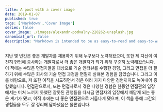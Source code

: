 ```yaml
---
title: A post with a cover image
date: 2019-01-07
published: true
tags: ['Markdown','Cover Image']
series: false
cover_image: ./images/alexandr-podvalny-220262-unsplash.jpg
canonical_url: false
description: "Markdown is intended to be as easy-to-read and easy-to-write as is feasible. Readability, however, is emphasized above all else. A Markdown-formatted document should be publishable as-is, as plain text, without looking like it's been marked up with tags or formatting instructions."
---
```


지난 몇 년간은 좋은 개발자를 채용하기 위해 누구보다 노력해왔으며, 또한 제 자신이 여전히 현업에 종사하는 개발자로서 더 좋은 개발자가 되기 위해 꾸준히 노력해왔습니다. 이 책에는 수많은 면접자들을 대상으로 기술 인터뷰를 수행한 경험, 그리고 면접을 더 잘하기 위해 수많은 회사의 기술 면접 과정을 면밀히 살펴본 경험을 담았습니다. 그리고 이를 바탕으로, 저 또한 이직을 시도하면서 겪은 여러 가지 다양한 경험까지도 녹여내어 종합했습니다. 면접관으로서, 또는 면접자로서 겪은 다양한 경험은 한동안 면접관의 입장에서는 미처 느끼지 못했던 잘못된 관행들을 다시금 면접자의 입장에서 깨닫게 되는 좋은 계기가 됐고, 이직 후에는 더 좋은 면접관으로 거듭나게 됐으며, 이 책을 통해 그간의 경험들을 모두 잘 정리해 담아냈음은 물론입니다.
